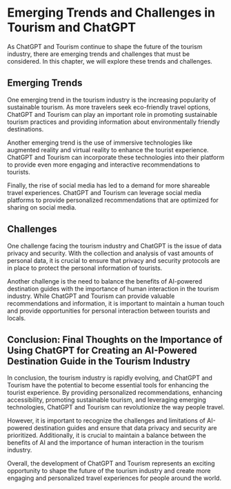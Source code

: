 Emerging Trends and Challenges in Tourism and ChatGPT
=========================================================================================================

As ChatGPT and Tourism continue to shape the future of the tourism industry, there are emerging trends and challenges that must be considered. In this chapter, we will explore these trends and challenges.

Emerging Trends
---------------

One emerging trend in the tourism industry is the increasing popularity of sustainable tourism. As more travelers seek eco-friendly travel options, ChatGPT and Tourism can play an important role in promoting sustainable tourism practices and providing information about environmentally friendly destinations.

Another emerging trend is the use of immersive technologies like augmented reality and virtual reality to enhance the tourist experience. ChatGPT and Tourism can incorporate these technologies into their platform to provide even more engaging and interactive recommendations to tourists.

Finally, the rise of social media has led to a demand for more shareable travel experiences. ChatGPT and Tourism can leverage social media platforms to provide personalized recommendations that are optimized for sharing on social media.

Challenges
----------

One challenge facing the tourism industry and ChatGPT is the issue of data privacy and security. With the collection and analysis of vast amounts of personal data, it is crucial to ensure that privacy and security protocols are in place to protect the personal information of tourists.

Another challenge is the need to balance the benefits of AI-powered destination guides with the importance of human interaction in the tourism industry. While ChatGPT and Tourism can provide valuable recommendations and information, it is important to maintain a human touch and provide opportunities for personal interaction between tourists and locals.

Conclusion: Final Thoughts on the Importance of Using ChatGPT for Creating an AI-Powered Destination Guide in the Tourism Industry
----------------------------------------------------------------------------------------------------------------------------------

In conclusion, the tourism industry is rapidly evolving, and ChatGPT and Tourism have the potential to become essential tools for enhancing the tourist experience. By providing personalized recommendations, enhancing accessibility, promoting sustainable tourism, and leveraging emerging technologies, ChatGPT and Tourism can revolutionize the way people travel.

However, it is important to recognize the challenges and limitations of AI-powered destination guides and ensure that data privacy and security are prioritized. Additionally, it is crucial to maintain a balance between the benefits of AI and the importance of human interaction in the tourism industry.

Overall, the development of ChatGPT and Tourism represents an exciting opportunity to shape the future of the tourism industry and create more engaging and personalized travel experiences for people around the world.
